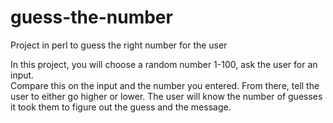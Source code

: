 # guess-the-number
Project in perl to guess the right number for the user

In this project, you will choose a random number 1-100, ask the user for an input.  
Compare this on the input and the number you entered.  From there, tell the user to either go higher or lower. 
The user will know the number of guesses it took them to figure out the guess and the message.
